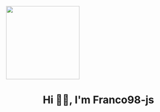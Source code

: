 <div id="header" aling="center">
<img align="center" src="https://media.giphy.com/media/bAQH7WXKqtIBrPs7sR/giphy.gif" width="200"/>
<h1 align="center">Hi 👋🏻, I'm Franco98-js</h1>
</div>
